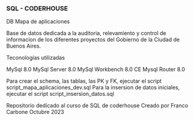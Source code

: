 ### SQL - CODERHOUSE ###

DB Mapa de aplicaciones

Base de datos dedicada a la auditoria, relevamiento y control de informacion de los diferentes proyectos del Gobierno de la Ciudad de Buenos Aires.

Teconologías utilizadas

MySql 8.0
MySql Server 8.0
MySql Workbench 8.0 CE
Mysql Router 8.0

Para crear el schema, las tablas, las PK y FK, ejecutar el script script_mapa_aplicaciones_dev.sql
Para la insersion de datos iniciales, ejecutar el script script_insersion_datos.sql

Repositorio dedicado al curso de SQL de coderhouse
Creado por Franco Carbone
Octubre 2023
